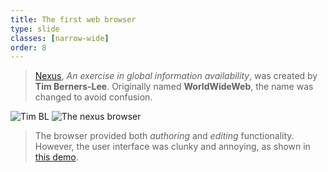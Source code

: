 ```yaml
---
title: The first web browser
type: slide
classes: [narrow-wide]
order: 8
---
```



>[Nexus](http://digital-archaeology.org/the-nexus-browser/), *An exercise in global information availability*, was created by **Tim Berners-Lee**. Originally named **WorldWideWeb**, the name was changed to avoid confusion.

![Tim BL](images/timbl-avatar.png)
![The nexus browser](images/nexus.png)

>The browser provided both *authoring* and *editing* functionality.
>However, the user interface was clunky and annoying, as shown in [this demo](https://www.youtube.com/watch?v=3c3Rt6QbHDw&feature=youtu.be).

